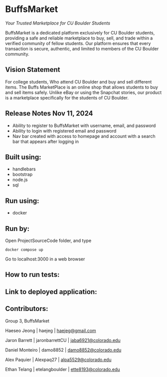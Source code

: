 # BuffsMarket
_Your Trusted Marketplace for CU Boulder Students_  <br /> 

BuffsMarket is a dedicated platform exclusively for CU Boulder students, providing a safe and reliable marketplace to buy, sell, and trade within a verified community of fellow students. Our platform ensures that every transaction is secure, authentic, and limited to members of the CU Boulder community.

## Vision Statement
For college students, Who attend CU Boulder and buy and sell different items. The Buffs MarketPlace is an online shop that allows students to buy and sell items safely. 
Unlike eBay or using the Snapchat stories, our product is a marketplace specifically for the students of CU Boulder.

## Release Notes Nov 11, 2024
- Ability to register to BuffsMarket with username, email, and password
- Ability to login with registered email and password
- Nav bar created with access to homepage and account with a search bar that appears after logging in
## Built using:
- handlebars
- bootstrap
- node.js
- sql

## Run using:
- docker

## Run by:
Open ProjectSourceCode folder, and type <br /> 

```docker compose up``` <br />

Go to localhost:3000 in a web browser

## How to run tests:

## Link to deployed application:

## Contributors:
Group 3, BuffsMarket  <br /> 

Haeseo Jeong | haejeg | haejeg@gmail.com<br /> 

Jaron Barrett | jaronbarrettCU | jaba6921@colorado.edu<br /> 

Daniel Monteiro | damo8852 | damo8852@colorado.edu <br /> 

Alex Paquier | Alexpaq27 | alpa5529@colorado.edu <br /> 

Ethan Telang | etelangboulder | ette8193@colorado.edu
